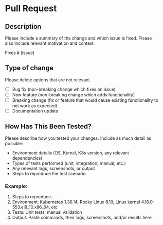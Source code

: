 # Pull Request

## Description

Please include a summary of the change and which issue is fixed. Please also include relevant motivation and context.

Fixes # (issue)

## Type of change

Please delete options that are not relevant.

- [ ] Bug fix (non-breaking change which fixes an issue)
- [ ] New feature (non-breaking change which adds functionality)
- [ ] Breaking change (fix or feature that would cause existing functionality to not work as expected)
- [ ] Documentation update

## How Has This Been Tested?

Please describe how you tested your changes. Include as much detail as possible:

- Environment details (OS, Kernel, K8s version, any relevant dependencies)
- Types of tests performed (unit, integration, manual, etc.)
- Any relevant logs, screenshots, or output
- Steps to reproduce the test scenario

### Example:

1. Steps to reproduce...
2. Environment: Kubernetes 1.30.14, Rocky Linux 8.10, Linux kernel 4.18.0-553.el8_10.x86_64, etc
3. Tests: Unit tests, manual validation
4. Output: Paste commands, their logs, screenshots, and/or results here
